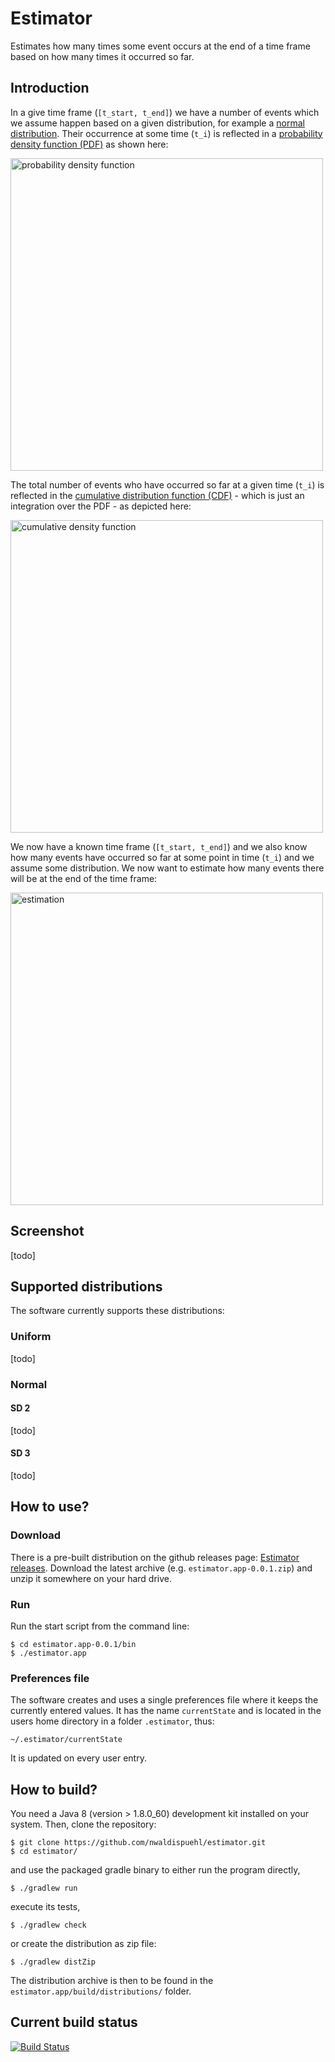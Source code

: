 # Estimator

Estimates how many times some event occurs at the end of a time frame based on how many times it occurred so far.

## Introduction

In a give time frame (`[t_start, t_end]`) we have a number of events which we assume happen based on a given distribution, for example a [normal distribution](https://en.wikipedia.org/wiki/Normal_distribution). Their occurrence at some time (`t_i`) is reflected in a [probability density function (PDF)](https://en.wikipedia.org/wiki/Probability_density_function) as shown here:

<img src="https://github.com/nwaldispuehl/estimator/raw/master/footage/pdf.png" alt="probability density function" width="500" />

The total number of events who have occurred so far at a given time (`t_i`) is reflected in the [cumulative distribution function (CDF)](https://en.wikipedia.org/wiki/Cumulative_distribution_function) - which is just an integration over the PDF - as depicted here:

<img src="https://github.com/nwaldispuehl/estimator/raw/master/footage/cdf.png" alt="cumulative density function" width="500" />

We now have a known time frame (`[t_start, t_end]`) and we also know how many events have occurred so far at some point in time (`t_i`) and we assume some distribution. We now want to estimate how many events there will be at the end of the time frame:
 
<img src="https://github.com/nwaldispuehl/estimator/raw/master/footage/cdf_estimation.png" alt="estimation" width="500" />

## Screenshot

[todo]

## Supported distributions

The software currently supports these distributions:

### Uniform

[todo]

### Normal

#### SD 2

[todo]

#### SD 3

[todo]

## How to use?

### Download 

There is a pre-built distribution on the github releases page: [Estimator releases](https://github.com/nwaldispuehl/estimator/releases). 
Download the latest archive (e.g. `estimator.app-0.0.1.zip`) and unzip it somewhere on your hard drive.

### Run

Run the start script from the command line:

    $ cd estimator.app-0.0.1/bin
    $ ./estimator.app


### Preferences file

The software creates and uses a single preferences file where it keeps the currently entered values. It has the name `currentState` and is located in the users home directory in a folder `.estimator`, thus:

    ~/.estimator/currentState
    
It is updated on every user entry.

## How to build?

You need a Java 8 (version > 1.8.0_60) development kit installed on your system. Then, clone the repository: 

    $ git clone https://github.com/nwaldispuehl/estimator.git
    $ cd estimator/

and use the packaged gradle binary to either run the program directly,

    $ ./gradlew run
  
execute its tests, 

    $ ./gradlew check
  
or create the distribution as zip file:

    $ ./gradlew distZip
  
The distribution archive is then to be found in the `estimator.app/build/distributions/` folder.


## Current build status

[![Build Status](https://travis-ci.org/nwaldispuehl/estimator.svg?branch=master)](https://travis-ci.org/nwaldispuehl/estimator)
